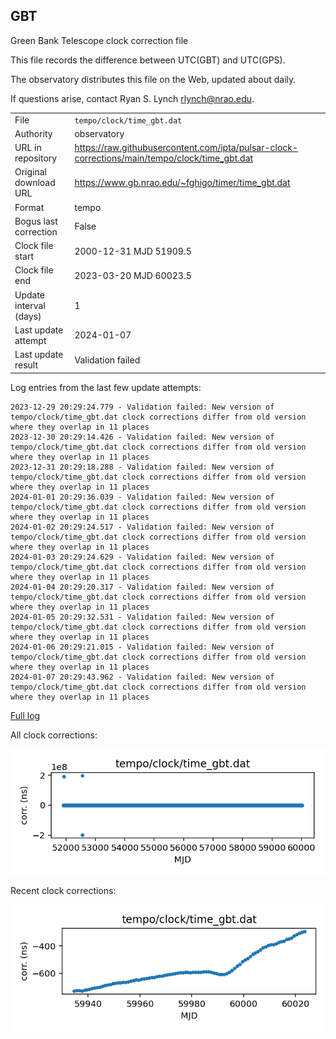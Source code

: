 
## GBT

Green Bank Telescope clock correction file

This file records the difference between UTC(GBT) and UTC(GPS).

The observatory distributes this file on the Web, updated about daily.

If questions arise, contact Ryan S. Lynch <rlynch@nrao.edu>.

|     |     |
|:--- |:--- |
| File | `tempo/clock/time_gbt.dat` |
| Authority | observatory |
| URL in repository | <https://raw.githubusercontent.com/ipta/pulsar-clock-corrections/main/tempo/clock/time_gbt.dat> |
| Original download URL | <https://www.gb.nrao.edu/~fghigo/timer/time_gbt.dat> |
| Format | tempo |
| Bogus last correction | False |
| Clock file start | 2000-12-31 MJD 51909.5 |
| Clock file end | 2023-03-20 MJD 60023.5 |
| Update interval (days) | 1 |
| Last update attempt | 2024-01-07 |
| Last update result | Validation failed |

Log entries from the last few update attempts:
```
2023-12-29 20:29:24.779 - Validation failed: New version of tempo/clock/time_gbt.dat clock corrections differ from old version where they overlap in 11 places
2023-12-30 20:29:14.426 - Validation failed: New version of tempo/clock/time_gbt.dat clock corrections differ from old version where they overlap in 11 places
2023-12-31 20:29:18.288 - Validation failed: New version of tempo/clock/time_gbt.dat clock corrections differ from old version where they overlap in 11 places
2024-01-01 20:29:36.039 - Validation failed: New version of tempo/clock/time_gbt.dat clock corrections differ from old version where they overlap in 11 places
2024-01-02 20:29:24.517 - Validation failed: New version of tempo/clock/time_gbt.dat clock corrections differ from old version where they overlap in 11 places
2024-01-03 20:29:24.629 - Validation failed: New version of tempo/clock/time_gbt.dat clock corrections differ from old version where they overlap in 11 places
2024-01-04 20:29:20.317 - Validation failed: New version of tempo/clock/time_gbt.dat clock corrections differ from old version where they overlap in 11 places
2024-01-05 20:29:32.531 - Validation failed: New version of tempo/clock/time_gbt.dat clock corrections differ from old version where they overlap in 11 places
2024-01-06 20:29:21.015 - Validation failed: New version of tempo/clock/time_gbt.dat clock corrections differ from old version where they overlap in 11 places
2024-01-07 20:29:43.962 - Validation failed: New version of tempo/clock/time_gbt.dat clock corrections differ from old version where they overlap in 11 places
```
[Full log](https://raw.githubusercontent.com/ipta/pulsar-clock-corrections/main/log/tempo/clock/time_gbt.dat.log)


All clock corrections:

![plot of all clock corrections](time_gbt.dat.png "All corrections")

Recent clock corrections:

![plot of recent clock corrections](time_gbt.dat.short.png "Recent corrections")

